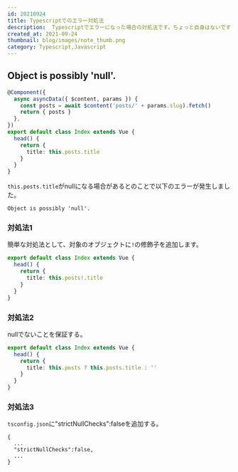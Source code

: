 ```yaml
---
id: 20210924
title: Typescriptでのエラー対処法
description:  Typescriptでエラーになった場合の対処法です。ちょっと自身はないですが自分用のメモです。
created_at: 2021-09-24
thumbnail: blog/images/note_thumb.png
category: Typescript,Javascript
---
```


## Object is possibly 'null'.

```typescript
@Component({
  async asyncData({ $content, params }) {
    const posts = await $content('posts/' + params.slug).fetch()
    return { posts }
  },
})
export default class Index extends Vue {
  head() {
    return {
      title: this.posts.title
    }
  }
}

```
`this.posts.title`がnullになる場合があるとのことで以下のエラーが発生しました。

```
Object is possibly 'null'.
```

### 対処法1
簡単な対処法として、対象のオブジェクトに`!`の修飾子を追加します。

```typescript
export default class Index extends Vue {
  head() {
    return {
      title: this.posts!.title
    }
  }
}
```
### 対処法2
nullでないことを保証する。

```typescript
export default class Index extends Vue {
  head() {
    return {
      title: this.posts ? this.posts.title : ''
    }
  }
}
```

### 対処法3
`tsconfig.json`に"strictNullChecks":falseを追加する。
```
{
  ...
  "strictNullChecks":false,
  ...
}

```
